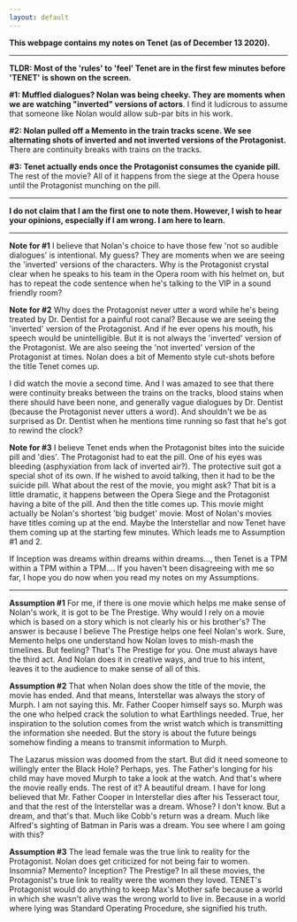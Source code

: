 ```yaml
---
layout: default
---
```


**This webpage contains my notes on Tenet (as of December 13 2020).** 

* * *

**TLDR: Most of the 'rules' to 'feel' Tenet are in the first few minutes before 'TENET' is shown on the screen.** 

**#1: Muffled dialogues? Nolan was being cheeky. They are moments when we are watching "inverted" versions of actors**. I find it ludicrous to assume that someone like Nolan would allow sub-par bits in his work. 

**#2: Nolan pulled off a Memento in the train tracks scene. We see alternating shots of inverted and not inverted versions of the Protagonist.** There are continuity breaks with trains on the tracks. 

**#3: Tenet actually ends once the Protagonist consumes the cyanide pill.** The rest of the movie? All of it happens from the siege at the Opera house until the Protagonist munching on the pill.  

* * *
__I do not claim that I am the first one to note them. However, I wish to hear your opinions, especially if I am wrong. I am here to learn.__ 

* * *

**Note for #1**
I believe that Nolan's choice to have those few 'not so audible dialogues' is intentional. My guess? They are moments when we are seeing the 'inverted' versions of the characters. Why is the Protagonist crystal clear when he speaks to his team in the Opera room with his helmet on, but has to repeat the code sentence when he's talking to the VIP in a sound friendly room?  

**Note for #2**
Why does the Protagonist never utter a word while he's being treated by Dr. Dentist for a painful root canal? Because we are seeing the 'inverted' version of the Protagonist. And if he ever opens his mouth, his speech would be unintelligible. But it is not always the 'inverted' version of the Protagonist. We are also seeing the 'not inverted' version of the Protagonist at times. Nolan does a bit of Memento style cut-shots before the title Tenet comes up. 

I did watch the movie a second time. And I was amazed to see that there were continuity breaks between the trains on the tracks, blood stains when there should have been none, and generally vague dialogues by Dr. Dentist (because the Protagonist never utters a word). And shouldn't we be as surprised as Dr. Dentist when he mentions time running so fast that he's got to rewind the clock? 

**Note for #3**
I believe Tenet ends when the Protagonist bites into the suicide pill and 'dies'. The Protagonist had to eat the pill. One of his eyes was bleeding (asphyxiation from lack of inverted air?). The protective suit got a special shot of its own. If he wished to avoid talking, then it had to be the suicide pill. What about the rest of the movie, you might ask? That bit is a little dramatic, it happens between the Opera Siege and the Protagonist having a bite of the pill. And then the title comes up. This movie might actually be Nolan's shortest 'big budget' movie. Most of Nolan's movies have titles coming up at the end. Maybe the Interstellar and now Tenet have them coming up at the starting few minutes. Which leads me to Assumption #1 and 2. 

If Inception was dreams within dreams within dreams..., then Tenet is a TPM within a TPM within a TPM.... If you haven't been disagreeing with me so far, I hope you do now when you read my notes on my Assumptions. 

* * *

__Assumption #1__ 
For me, if there is one movie which helps me make sense of Nolan's work, it is got to be The Prestige. Why would I rely on a movie which is based on a story which is not clearly his or his brother's? The answer is because I believe The Prestige helps one feel Nolan's work. Sure, Memento helps one understand how Nolan loves to mish-mash the timelines. But feeling? That's The Prestige for you. One must always have the third act. And Nolan does it in creative ways, and true to his intent, leaves it to the audience to make sense of all of this. 

__Assumption #2__
That when Nolan does show the title of the movie, the movie has ended. And that means, Interstellar was always the story of Murph. I am not saying this. Mr. Father Cooper himself says so. Murph was the one who helped crack the solution to what Earthlings needed. True, her inspiration to the solution comes from the wrist watch which is transmitting the information she needed. But the story is about the future beings somehow finding a means to transmit information to Murph. 

The Lazarus mission was doomed from the start. But did it need someone to willingly enter the Black Hole? Perhaps, yes. The Father's longing for his child may have moved Murph to take a look at the watch. And that's where the movie really ends. The rest of it? A beautiful dream. I have for long believed that Mr. Father Cooper in Interstellar dies after his Tesseract tour, and that the rest of the Interstellar was a dream. Whose? I don't know. But a dream, and that's that. Much like Cobb's return was a dream. Much like Alfred's sighting of Batman in Paris was a dream. You see where I am going with this? 

__Assumption #3__
The lead female was the true link to reality for the Protagonist. Nolan does get criticized for not being fair to women. Insomnia? Memento? Inception? The Prestige? In all these movies, the Protagonist's true link to reality were the women they loved. TENET's Protagonist would do anything to keep Max's Mother safe because a world in which she wasn't alive was the wrong world to live in. Because in a world where lying was Standard Operating Procedure, she signified his truth. 
